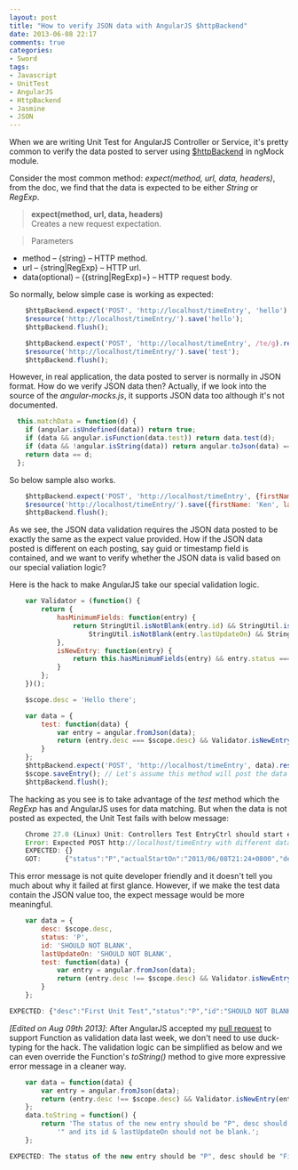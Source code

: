 ```yaml
---
layout: post
title: "How to verify JSON data with AngularJS $httpBackend"
date: 2013-06-08 22:17
comments: true
categories:
- Sword
tags:
- Javascript
- UnitTest
- AngularJS
- HttpBackend
- Jasmine
- JSON
---
```


[$httpBackend]: http://docs.angularjs.org/api/ngMock.$httpBackend

When we are writing Unit Test for AngularJS Controller or Service, it's pretty common to verify the data posted to server using [$httpBackend][] in ngMock module.  

Consider the most common method: _expect(method, url, data, headers)_, from the doc, we find that the data is expected to be either _String_ or _RegExp_.  

>**expect(method, url, data, headers)**  
Creates a new request expectation.

>Parameters  
* method – {string} – HTTP method.  
* url – {string|RegExp} – HTTP url.  
* data(optional) – {(string|RegExp)=} – HTTP request body.

So normally, below simple case is working as expected:  

```javascript
    $httpBackend.expect('POST', 'http://localhost/timeEntry', 'hello').respond(200, 'Done');
    $resource('http://localhost/timeEntry/').save('hello');
    $httpBackend.flush();

    $httpBackend.expect('POST', 'http://localhost/timeEntry', /te/g).respond(200, 'Done');
    $resource('http://localhost/timeEntry/').save('test');
    $httpBackend.flush();
```

However, in real application, the data posted to server is normally in JSON format.  How do we verify JSON data then?  Actually, if we look into the source of the _angular-mocks.js_, it supports JSON data too although it's not documented.  

```javascript
  this.matchData = function(d) {
    if (angular.isUndefined(data)) return true;
    if (data && angular.isFunction(data.test)) return data.test(d);
    if (data && !angular.isString(data)) return angular.toJson(data) == d;
    return data == d;
  };
```

So below sample also works.  

```javascript
    $httpBackend.expect('POST', 'http://localhost/timeEntry', {firstName: 'Ken', lastName: 'Chen'}).respond(200, 'Done');
    $resource('http://localhost/timeEntry/').save({firstName: 'Ken', lastName: 'Chen'});
    $httpBackend.flush();
```

As we see, the JSON data validation requires the JSON data posted to be exactly the same as the expect value provided.  How if the JSON data posted is different on each posting, say guid or timestamp field is contained, and we want to verify whether the JSON data is valid based on our special valiation logic?  

Here is the hack to make AngularJS take our special validation logic.  

```javascript
    var Validator = (function() {
        return {
            hasMinimumFields: function(entry) {
                return StringUtil.isNotBlank(entry.id) && StringUtil.isNotBlank(entry.desc) &&
                    StringUtil.isNotBlank(entry.lastUpdateOn) && StringUtil.isNotBlank(entry.status);
            },
            isNewEntry: function(entry) {
                return this.hasMinimumFields(entry) && entry.status === 'P';
            }
        };
    })();

    $scope.desc = 'Hello there';

    var data = {
        test: function(data) {
            var entry = angular.fromJson(data);
            return (entry.desc === $scope.desc) && Validator.isNewEntry(entry);
        }
    };
    $httpBackend.expect('POST', 'http://localhost/timeEntry', data).respond(200, 'Done');
    $scope.saveEntry(); // Let's assume this method will post the data with model $scope.desc
    $httpBackend.flush();
```

The hacking as you see is to take advantage of the _test_ method which the _RegExp_ has and AngularJS uses for data matching.  But when the data is not posted as expected, the Unit Test fails with below message:  

```javascript
    Chrome 27.0 (Linux) Unit: Controllers Test EntryCtrl should start entry in correct format if only entry desc is filled. FAILED
    Error: Expected POST http://localhost/timeEntry with different data
    EXPECTED: {}
    GOT:      {"status":"P","actualStartOn":"2013/06/08T21:24+0800","desc":"First Unit Test","id":"3849ae1a-4b9c-40be-baa0-60eeaf3af430","lastUpdateOn":"2013/06/08T13:24:44.104+0000"}
```

This error message is not quite developer friendly and it doesn't tell you much about why it failed at first glance.  However, if we make the test data contain the JSON value too, the expect message would be more meaningful.  

```javascript
    var data = {
        desc: $scope.desc,
        status: 'P',
        id: 'SHOULD NOT BLANK',
        lastUpdateOn: 'SHOULD NOT BLANK',
        test: function(data) {
            var entry = angular.fromJson(data);
            return (entry.desc !== $scope.desc) && Validator.isNewEntry(entry);
        }
    };
```

```javascript
EXPECTED: {"desc":"First Unit Test","status":"P","id":"SHOULD NOT BLANK","lastUpdateOn":"SHOULD NOT BLANK"}
```

[pull request]: https://github.com/angular/angular.js/pull/2981

_[Edited on Aug 09th 2013]_: After AngularJS accepted my [pull request][] to support Function as validation data last week, we don't need to use duck-typing for the hack.  The validation logic can be simplified as below and we can even override the Function's _toString()_ method to give more expressive error message in a cleaner way.  

```javascript
    var data = function(data) {
        var entry = angular.fromJson(data);
        return (entry.desc !== $scope.desc) && Validator.isNewEntry(entry);
    };
    data.toString = function() {
        return 'The status of the new entry should be "P", desc should be "' + $scope.desc +
            '" and its id & lastUpdateOn should not be blank.';
    };
```

```javascript
EXPECTED: The status of the new entry should be "P", desc should be "First Unit Test" and its id & lastUpdateOn should not be blank.
```
